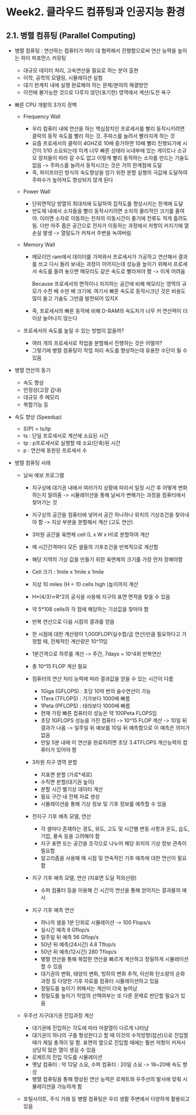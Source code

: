 # Week2. 클라우드 컴퓨팅과 인공지능 환경

## 2.1. 병렬 컴퓨팅 (Parallel Computing)

- 병렬 컴퓨팅 : 연산하는 컴퓨터가 여러 대 협력해서 진행함으로써 연산 능력을 높이는 하이 퍼포먼스 커뮤팅
  - 대규모 데이터 처리, 고속연산을 필요로 하는 분야 출현
  - 이학, 공학의 모델링, 시뮬레이션 실험
  - 대기 한계치 내에 실행 완료해야 하는 문제/분야의 해결방안
  - 이전에 불가능한 것으로 다루지 않던(포기한) 영역에서 계산/도전 욕구

- 빠른 CPU 개발의 3가지 장벽

  - Frequency Wall

    - 우리 컴퓨터 내에 연산을 하는 핵심장치인 프로세서를 빨리 동작시키려면 클락의 동작 속도를 빨리 하는 것. 주파스를 늘려서 빨라지게 하는 것
    - 요즘 프로세서의 클락이 4GHZ로 10배 증가하면 10배 빨리 진행되기에 시간이 1/10 소요되는데 이게 너무 빠른 상태라 ic내부에 있는 게이트나 소규모 장치들이 따라 갈 수도 없고 이렇게 빨리 동작하는 소자를 만드는 기술도 없음 -> 주파스를 늘려서 동작시크는 것은 거의 한계점에 도달
    - 즉, 파이프라인 방식의 속도향상을 얻기 위한 분할 실행의 극값에 도달하여 주파수가 높아져도 향상되지 않게 된다

  - Power Wall

    - 단위면적당 방열의 최대치에 도달하여 집적도를 향상시키는 한계에 도달
    - 반도체 내에서 소자들을 빨리 동작시키려면 소자의 물리적인 크기를 줄여야. 이러면 소자로 이동하는 전자의 이동시간이 줄기에 전류도 적게 흘려도 됨. 다만 아주 좁은 공간으로 전자가 이동하는 과정에서 저항이 커지기에 열손실 발생 -> 열밀도가  커져서 주변을 녹여버림

  - Memory Wall

    - 메모리인 ram에서 데이터를 가져와서 프로세서가 가공하고 연산해서 결과를 쓰고 다시 돌려 보내는 과정이 이어지는데 성능을 높이기 위해서 프로세서 속도를 올려 놓으면 메모리도 같은 속도로 빨라져야 함 -> 이게 어려움

      Because 프로세서의 면적이나 차지하는 공간에 비해 메모리는 영역의 규모가 수천 배 수만 배 크기에. 여기서 빠른 속도로 동작시크넌 것은 비용도 많이 들고 기술도 그만큼 발전되어 있지X

    - 즉, 프로세서의 빠른 동작에 비해 D-RAM의 속도차가 너무 커 연산력이 더 이상 늘어나지 않는다

  - 프로세서의 속도를 높일 수 있는 방법이 없을까?

    - 여러 개의 프로세서로 작업을 분할해서 진행하는 것은 어떨까?
    - 그렇기에 병렬 컴퓨팅이 작업 처리 속도를 향상하는데 유용한 수단이 될 수 있음 

- 병렬 연산의 동기

  - 속도 향상
  - 안정성(고장 감내)
  - 대규모 주 메모리
  - 복합기능 등

- 속도 향상 (Speedup)

  - S(P) = ts/tp
  - ts : 단일 프로세서로 계산에 소요된 시간
  - tp : p프로세서로 실행할 때 소요(단축)된 시간
  - p : 연산에 동원된 프로세서 수

- 벙렬 컴퓨팅 사례

  - 날씨 예보 프로그램

    - 지구상에 대기권 내에서 여러가지 상황에 따라서 일정 시간 후 어떻게 변화하는지 알려줌 -> 시뮬레이션을 통해 날씨가 변해가는 과정을 컴퓨터에서 찾아가는 것
    - 지구상의 공간을 컴퓨터에 넣어서 공간 하나하나 위치의 기상조건을 찾아내야 함 -> 지상 부분을 분할해서 계산 (고도 연산) 
    - 3차원 공간을 육면체 cell (L x W x H)로 분할하여 계산
    - 매 시간간격마다 모든 셀들의 기후조건을 반복적으로 계산함

    - 해당 지역의 기상 값을 만들기 위한 육면체의 크기를 가장 먼저 정해야함
    - Cell 크기  : 1mile x 1mile x 1mile
    - 지상 10 miles (H = 10 cells high )높이까지 계산
    - H*(4/3)ㅠR^2의 공식을 사용해 지구의 표면 면적을 찾을 수 있음
    - 약 5*108 cells의 각 점에 해당하는 기상값을 찾아야 함
    - 반복 연산으로 다음 시점의 결과를 얻음
    - 한 시점에 대한 계산량이 1,000FLOP(실수합/곱 연산)만큼 필요하다고 가정할 때, 전체적인 계산량은 10^11임
    - 1분간격으로 하루를 계산 -> 주간, 7days = 10^4회 반복연산
    - 총 10^15 FLOP 계산 필요
    - 컴퓨터의 연산 처리 능력에 따라 결과값을 얻을 수 있는 시간이 다름
      - 1Giga (GFLOPS) : 초당 10억 번의 술수연산이 가능
      - 1Tera (TFLOPS) : 기가보다 1000배 빠름
      - 1Peta (PFLOPS) : 테라보다 1000배 빠름
      - 현재 가장 빠른 컴퓨터의 성능은 약 100Peta FLOPS임
      - 초당 1GFLOPS 성능을 가진 컴퓨터 -> 10^15 FLOP 계산 -> 10일 뒤 결과가 나옴 -> 일주일 뒤 예보를 10일 뒤 예측함으로 이 예측은 의미가 없음
      - 만일 5분 내에 이 연산을 완료하려면 초당 3.4TFLOPS 계산능력의 컴퓨터가 있어야 함
    - 3차원 지구 영역 분할
      - 지표면 분할 (가로*세로)
      - 수직면 분할(대기권 높이)
      - 분할 시간 별기상 데이터 계산
      - 필요 구간 내 전체 자료 생성
      - 시뮬레이션을 통해 기상 정보 및 기후 정보를 예측할 수 있음
    - 전지구 기후 예측 모델, 연산
      - 각 셀마다 존재하는 경도, 위도, 고도 및 시간별 변동 사항과 온도, 습도, 기압, 풍속 등을 고려해야 함
      - 지구 표면 또는 공간을 조각으로 나누어 해당 위치의 기상 정보 관측이 필요함
      - 알고리즘을 사용해 매 시점 및 연속적인 기후 예측에 대한 연산이 필요함
    - 지구 기후 예측 모델, 연산 (지표면 도달 적외선량)
      - 수퍼 컴퓽터 등을 이용해 긴 시간의 연산을 통해 얻어지는 결과물의 예시
    - 지구 기후 예측 연산
      - 하나의 셀을 1분 단위로 시뮬레이션 -> 100 Flops/s
      - 실시간 예측 8 Gflop/s
      - 일주일 뒤 예측 56 Gflop/s
      - 50년 뒤 예측(24시간) 4.8 Tflop/s
      - 50년 뒤 예측(12시간) 280 Tflop/s
      - 병렬 연산을 통해 복잡한 연산을 빠르게 계산하고 정밀하게 시뮬레이션 할 수 있음
      - 대기권의 변화, 태양의 변화, 빙하의 변화 추적, 이산화 탄소량의 순화 과정 등 다양한 기후 자료를 컴퓨터 시뮬레이션하고 있음
      - 정밀도를 높이기 위해서는 계산이 더욱 늘어남
      - 정밀도를 높이기 작업의 선택여부는 또 다른 문제로 판단할 필요가 있음

  - 우주선 지구대기권 진입과정 계산

    - 대기권에 진입하는 각도에 따라 마찰열이 다르게 나타남
    - 대기권이 하나의 구를 형성한다고 할 때 이것의 수직방향(접선)으로 진입할 때가 제일 충격이 덜 함. 표면의 옆으로 진입할 때에는 훨씬 저항이 커져서 상당히 많은 열이 생길 수 있음
    - 로케트의 진입 각도를 시뮬레이션
    - 옛날 컴퓨터 : 약 12달 소요, 수퍼 컴퓨터 : 20일 소요 -> 18~20배 속도 향상
    - 병렬 컴퓨팅을 통해 향상된 연산 능력은 로케트와 우주선의 발사에 맞춰 시뮬레이션을 가능하게 함

  - 포털사이트, 주식 거래 등 병렬 컴퓨팅은 우리 생활 주변에서 다양하게 활용되고 있음